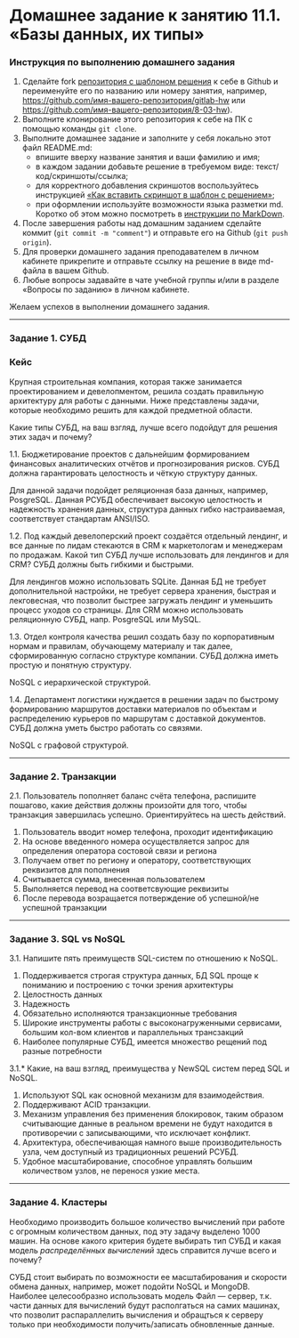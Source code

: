 # Домашнее задание к занятию 11.1. «Базы данных, их типы»

### Инструкция по выполнению домашнего задания

1. Сделайте fork [репозитория c шаблоном решения](https://github.com/netology-code/sys-pattern-homework) к себе в Github и переименуйте его по названию или номеру занятия, например, https://github.com/имя-вашего-репозитория/gitlab-hw или https://github.com/имя-вашего-репозитория/8-03-hw).
2. Выполните клонирование этого репозитория к себе на ПК с помощью команды `git clone`.
3. Выполните домашнее задание и заполните у себя локально этот файл README.md:
   - впишите вверху название занятия и ваши фамилию и имя;
   - в каждом задании добавьте решение в требуемом виде: текст/код/скриншоты/ссылка;
   - для корректного добавления скриншотов воспользуйтесь инструкцией [«Как вставить скриншот в шаблон с решением»](https://github.com/netology-code/sys-pattern-homework/blob/main/screen-instruction.md);
   - при оформлении используйте возможности языка разметки md. Коротко об этом можно посмотреть в [инструкции по MarkDown](https://github.com/netology-code/sys-pattern-homework/blob/main/md-instruction.md).
4. После завершения работы над домашним заданием сделайте коммит (`git commit -m "comment"`) и отправьте его на Github (`git push origin`).
5. Для проверки домашнего задания преподавателем в личном кабинете прикрепите и отправьте ссылку на решение в виде md-файла в вашем Github.
6. Любые вопросы задавайте в чате учебной группы и/или в разделе «Вопросы по заданию» в личном кабинете.

Желаем успехов в выполнении домашнего задания.

---

### Задание 1. СУБД

### Кейс
Крупная строительная компания, которая также занимается проектированием и девелопментом, решила создать 
правильную архитектуру для работы с данными. Ниже представлены задачи, которые необходимо решить для
каждой предметной области. 

Какие типы СУБД, на ваш взгляд, лучше всего подойдут для решения этих задач и почему? 
 
1.1. Бюджетирование проектов с дальнейшим формированием финансовых аналитических отчётов и прогнозирования рисков.
СУБД должна гарантировать целостность и чёткую структуру данных.

Для данной задачи подойдет реляционная база данных, например, PosgreSQL. Данная РСУБД обеспечивает высокую целостность и надежность хранения данных, структура данных гибко настраиваемая, соответствует стандартам ANSI/ISO.


1.2. Под каждый девелоперский проект создаётся отдельный лендинг, и все данные по лидам стекаются в CRM к 
маркетологам и менеджерам по продажам. Какой тип СУБД лучше использовать для лендингов и для CRM? 
СУБД должны быть гибкими и быстрыми.

Для лендингов можно использовать SQLite. Данная БД не требует дополнительной настройки, не требует сервера хранения, быстрая и лекговесная, что позволит быстрее загружать лендинг и уменьшить процесс уходов со страницы.
Для CRM можно использовать реляционную СУБД, напр. PosgreSQL или MySQL.

1.3. Отдел контроля качества решил создать базу по корпоративным нормам и правилам, обучающему материалу 
и так далее, сформированную согласно структуре компании. СУБД должна иметь простую и понятную структуру.

NoSQL с иерархической структурой.

1.4. Департамент логистики нуждается в решении задач по быстрому формированию маршрутов доставки материалов 
по объектам и распределению курьеров по маршрутам с доставкой документов. СУБД должна уметь быстро работать
со связями.

NoSQL с графовой структурой.

---

### Задание 2. Транзакции

2.1. Пользователь пополняет баланс счёта телефона, распишите пошагово, какие действия должны произойти для того, чтобы 
транзакция завершилась успешно. Ориентируйтесь на шесть действий.

1. Пользователь вводит номер телефона, проходит идентификацию
2. На основе введенного номера осуществляется запрос для определения оператора состовой связи и региона
3. Получаем ответ по региону и оператору, соответствующих реквизитов для пополнения
4. Считывается сумма, внесенная пользователем
5. Выполняется перевод на соответсвующие реквизиты 
6. После перевода возращается потверждение об успешной/не успешной транзакции

---

### Задание 3. SQL vs NoSQL

3.1. Напишите пять преимуществ SQL-систем по отношению к NoSQL. 

1. Поддерживается строгая структура данных, БД SQL проще к пониманию и построению с точки зрения архитектуры
2. Целостность данных
3. Надежность
4. Обязательно исполняются транзакционные требования
5. Широкие инструменты работы с высоконагруженными сервисами, большим кол-вом клиентов и параллельных трансзакций
6. Наиболее популярные СУБД, имеется множество рещений под разные потребности

3.1.* Какие, на ваш взгляд, преимущества у NewSQL систем перед SQL и NoSQL.

1. Используют SQL как основной механизм для взаимодействия.
2. Поддерживают ACID транзакции.
3. Механизм управления без применения блокировок, таким образом считывающие данные в реальном времени не будут находится в противоречии с записывающими, что исключает конфликт.
4. Архитектура, обеспечивающая намного выше производительность узла, чем доступный из традиционных решений РСУБД.
5. Удобное масштабирование, способное управлять большим количеством узлов, не перенося узкие места.

---

### Задание 4. Кластеры

Необходимо производить большое количество вычислений при работе с огромным количеством данных, под эту задачу выделено 1000 машин. 
На основе какого критерия будете выбирать тип СУБД и какая модель *распределённых вычислений* здесь справится лучше всего и почему?

СУБД стоит выбирать по возможности ее масштабирования и скорости обмена данных, например, может подойти NoSQL и MongoDB.
Наиболее целесообразно использовать модель Файл — сервер, т.к. части данных для вычислений будут располгаться на самих машинах, что позволит распараллелить вычисления и обращться к серверу только при необходимости получить/записать обновленные данные.

